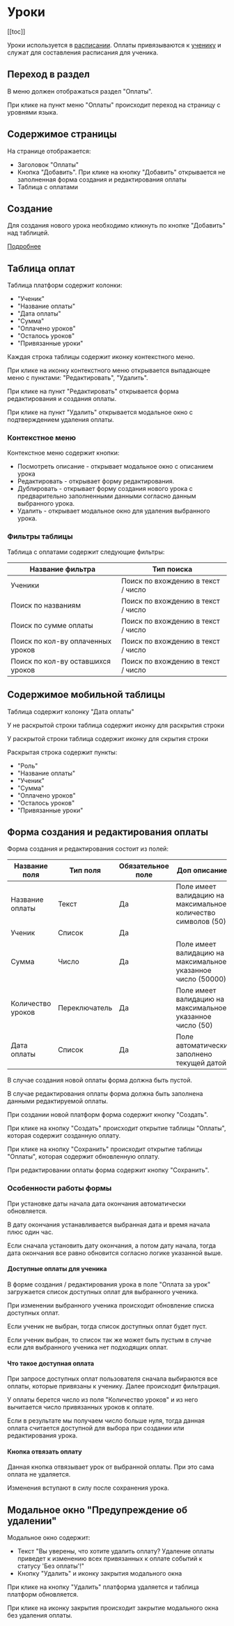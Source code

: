 # Уроки

[[toc]]

Уроки используется в [расписании](/docs/event-calendar.html).
Оплаты привязываются к [ученику](/docs/student.html) и служат для составления расписания для ученика.

## Переход в раздел

В меню должен отображаться раздел "Оплаты".

При клике на пункт меню "Оплаты" происходит переход на страницу с уровнями языка.

## Содержимое страницы

На странице отображается:

- Заголовок "Оплаты"
- Кнопка "Добавить". При клике на кнопку "Добавить" открывается не заполненная форма создания и редактирования оплаты
- Таблица с оплатами

## Создание

Для создания нового урока необходимо кликнуть по кнопке "Добавить" над таблицей.

[Подробнее](/docs/lesson.html#form-lesson)

## Таблица оплат

Таблица платформ содержит колонки:

- "Ученик"
- "Название оплаты"
- "Дата оплаты"
- "Сумма"
- "Оплачено уроков"
- "Осталось уроков"
- "Привязанные уроки"

Каждая строка таблицы содержит иконку контекстного меню.

При клике на иконку контекстного меню открывается выпадающее меню с пунктами: "Редактировать", "Удалить".

При клике на пункт "Редактировать" открывается форма редактирования и создания оплаты.

При клике на пункт "Удалить" открывается модальное окно с подтверждением удаления оплаты.

### Контекстное меню

Контекстное меню содержит кнопки:

- Посмотреть описание - открывает модальное окно с описанием урока
- Редактировать - открывает форму редактирования.
- Дублировать - открывает форму создания нового урока с предварительно заполненными данными согласно данным выбранного урока.
- Удалить - открывает модальное окно для удаления выбранного урока.

### Фильтры таблицы

Таблица с оплатами содержит следующие фильтры:

| Название фильтра                  | Тип поиска                         |
| --------------------------------- | ---------------------------------- |
| Ученики                           | Поиск по вхождению в текст / число |
| Поиск по названиям                | Поиск по вхождению в текст / число |
| Поиск по сумме оплаты             | Поиск по вхождению в текст / число |
| Поиск по кол-ву оплаченных уроков | Поиск по вхождению в текст / число |
| Поиск по кол-ву оставшихся уроков | Поиск по вхождению в текст / число |

## Содержимое мобильной таблицы

Таблица содержит колонку "Дата оплаты"

У не раскрытой строки таблица содержит иконку для раскрытия строки

У раскрытой строки таблица содержит иконку для скрытия строки

Раскрытая строка содержит пункты:

- "Роль"
- "Название оплаты"
- "Ученик"
- "Сумма"
- "Оплачено уроков"
- "Осталось уроков"
- "Привязанные уроки"

## Форма создания и редактирования оплаты

Форма создания и редактирования состоит из полей:

| Название поля     | Тип поля      | Обязательное поле | Доп описание                                                  |
| ----------------- | ------------- | ----------------- | ------------------------------------------------------------- |
| Название оплаты   | Текст         | Да                | Поле имеет валидацию на максимальное количество символов (50) |
| Ученик            | Список        | Да                |                                                               |
| Сумма             | Число         | Да                | Поле имеет валидацию на максимальное указанное число (50000)  |
| Количество уроков | Переключатель | Да                | Поле имеет валидацию на максимальное указанное число (50)     |
| Дата оплаты       | Список        | Да                | Поле автоматически заполнено текущей датой                    |

В случае создания новой оплаты форма должна быть пустой.

В случае редактирования оплаты форма должна быть заполнена данными редактируемой оплаты.

При создании новой платформ форма содержит кнопку "Создать".

При клике на кнопку "Создать" происходит открытие таблицы "Оплаты", которая содержит созданную оплату.

При клике на кнопку "Сохранить" происходит открытие таблицы "Оплаты", которая содержит обновленную оплату.

При редактировании оплаты форма содержит кнопку "Сохранить".

### Особенности работы формы

При установке даты начала дата окончания автоматически обновляется.

В дату окончания устанавливается выбранная дата и время начала плюс один час.

Если сначала установить дату окончания, а потом дату начала, тогда дата окончания все равно обновится согласно логике указанной выше.

#### Доступные оплаты для ученика

В форме создания / редактирования урока в поле "Оплата за урок" загружается список доступных оплат для выбранного ученика.

При изменении выбранного ученика происходит обновление списка доступных оплат.

Если ученик не выбран, тогда список доступных оплат будет пуст.

Если ученик выбран, то список так же может быть пустым в случае если для выбранного ученика нет подходящих оплат.

#### Что такое доступная оплата

При запросе доступных оплат пользователя сначала выбираются все оплаты, которые привязаны к ученику. Далее происходит фильтрация.

У оплаты берется число из поля "Количество уроков" и из него вычитается число привязанных уроков к оплате.

Если в результате мы получаем число больше нуля, тогда данная оплата считается доступной для выбора при создании или редактирования урока.

#### Кнопка отвязать оплату

Данная кнопка отвязывает урок от выбранной оплаты. При это сама оплата не удаляется.

Изменения вступают в силу после сохранения урока.

## Модальное окно "Предупреждение об удалении"

Модальное окно содержит:

- Текст "Вы уверены, что хотите удалить оплату? Удаление оплаты приведет к изменению всех привязанных к оплате событий к статусу 'Без оплаты'!"
- Кнопку "Удалить" и иконку закрытия модального окна

При клике на кнопку "Удалить" платформа удаляется и таблица платформ обновляется.

При клике на иконку закрытия происходит закрытие модального окна без удаления оплаты.
